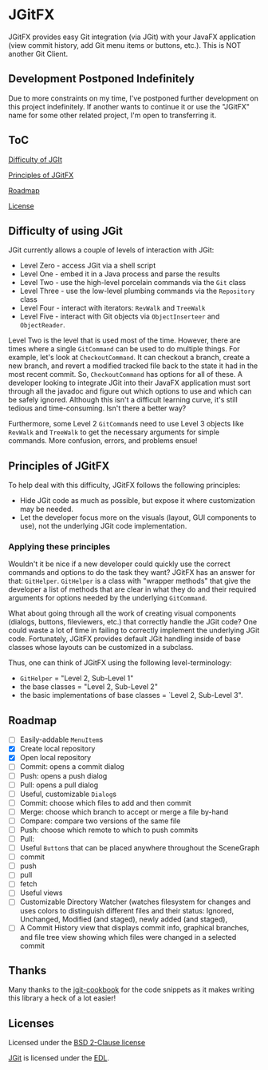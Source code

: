 # JGitFX
JGitFX provides easy Git integration (via JGit) with your JavaFX application (view commit history, add Git menu items or buttons, etc.). This is NOT another Git Client.

## Development Postponed Indefinitely

Due to more constraints on my time, I've postponed further development on this project indefinitely. If another wants to continue it or use the "JGitFX" name for some other related project, I'm open to transferring it. 

## ToC

[Difficulty of JGIt](#difficulty-of-using-jgit)

[Principles of JGitFX](#principles-of-jgitfx)

[Roadmap](#roadmap)

[License](#license)

## Difficulty of using JGit

JGit currently allows a couple of levels of interaction with JGit:
- Level Zero - access JGit via a shell script
- Level One - embed it in a Java process and parse the results 
- Level Two - use the high-level porcelain commands via the `Git` class
- Level Three - use the low-level plumbing commands via the `Repository` class
- Level Four - interact with iterators: `RevWalk` and `TreeWalk`
- Level Five - interact with Git objects via `ObjectInserteer` and `ObjectReader`.

Level Two is the level that is used most of the time. However, there are times where a single `GitCommand` can be used to do multiple things. 
For example, let's look at `CheckoutCommand`. It can checkout a branch, create a new branch, and revert a modified tracked file back to the state it had in the most recent commit. So, `CheckoutCommand` has options for all of these. A developer looking to integrate JGit into their JavaFX application must sort through all the javadoc and figure out which options to use and which can be safely ignored. Although this isn't a difficult learning curve, it's still tedious and time-consuming. Isn't there a better way?

Furthermore, some Level 2 `GitCommand`s need to use Level 3 objects like `RevWalk` and `TreeWalk` to get the necessary arguments for simple commands. More confusion, errors, and problems ensue! 

## Principles of JGitFX

To help deal with this difficulty, JGitFX follows the following principles:

- Hide JGit code as much as possible, but expose it where customization may be needed.
- Let the developer focus more on the visuals (layout, GUI components to use), not the underlying JGit code implementation.
 
### Applying these principles

Wouldn't it be nice if a new developer could quickly use the correct commands and options to do the task they want? JGitFX has an answer for that: `GitHelper`. `GitHelper` is a class with "wrapper methods" that give the developer a list of methods that are clear in what they do and their required arguments for options needed by the underlying `GitCommand`. 

What about going through all the work of creating visual components (dialogs, buttons, fileviewers, etc.) that correctly handle the JGit code? One could waste a lot of time in failing to correctly implement the underlying JGit code. Fortunately, JGitFX provides default JGit handling inside of base classes whose layouts can be customized in a subclass.  

Thus, one can think of JGitFX using the following level-terminology:

- `GitHelper` = "Level 2, Sub-Level 1" 
- the base classes = "Level 2, Sub-Level 2" 
- the basic implementations of base classes = `Level 2, Sub-Level 3". 

## Roadmap

- [ ] Easily-addable `MenuItem`s
 - [x] Create local repository
 - [x] Open local repository
 - [ ] Commit: opens a commit dialog
 - [ ] Push: opens a push dialog
 - [ ] Pull: opens a pull dialog
- [ ] Useful, customizable `Dialog`s
 - [ ] Commit: choose which files to add and then commit
 - [ ] Merge: choose which branch to accept or merge a file by-hand
 - [ ] Compare: compare two versions of the same file
 - [ ] Push: choose which remote to which to push commits
 - [ ] Pull:
- [ ] Useful `Button`s that can be placed anywhere throughout the SceneGraph
 - [ ] commit
 - [ ] push
 - [ ] pull
 - [ ] fetch
- [ ] Useful views
 - [ ] Customizable Directory Watcher (watches filesystem for changes and uses colors to distinguish different files and their status: 
    Ignored, Unchanged, Modified (and staged), newly added (and staged),
 - [ ] A Commit History view that displays commit info, graphical branches, and file tree view showing which files were changed in a selected commit  

## Thanks
Many thanks to the [jgit-cookbook] for the code snippets as it makes writing this library a heck of a lot easier!

## Licenses
Licensed under the [BSD 2-Clause license]

[JGit] is licensed under the [EDL].

[JGit]: http://eclipse.org/jgit/
[jgit-cookbook]: https://github.com/centic9/jgit-cookbook
[EDL]: http://www.eclipse.org/org/documents/edl-v10.php
[BSD 2-Clause License]: http://www.opensource.org/licenses/bsd-license.php